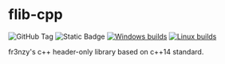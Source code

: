 # flib-cpp

![GitHub Tag](https://img.shields.io/github/v/tag/fr3nzy90/flib-cpp?label=Version&color=green)
![Static Badge](https://img.shields.io/badge/C%2B%2B%20Version-C%2B%2B14-blue)
[![Windows builds](https://github.com/fr3nzy90/flib-cpp/actions/workflows/windows-builds.yml/badge.svg)](https://github.com/fr3nzy90/flib-cpp/actions/workflows/windows-builds.yml)
[![Linux builds](https://github.com/fr3nzy90/flib-cpp/actions/workflows/linux-builds.yml/badge.svg)](https://github.com/fr3nzy90/flib-cpp/actions/workflows/linux-builds.yml)

fr3nzy's c++ header-only library based on c++14 standard.
